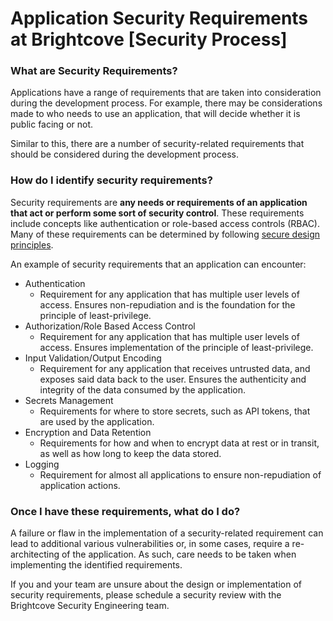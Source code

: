 # Application Security Requirements at Brightcove [Security Process]

### What are Security Requirements?

Applications have a range of requirements that are taken into consideration during the development process. For example, there may be considerations made to who needs to use an application, that will decide whether it is public facing or not. 

Similar to this, there are a number of security-related requirements that should be considered during the development process.
### How do I identify security requirements?

Security requirements are **any needs or requirements of an application that act or perform some sort of security control**. These requirements include concepts like authentication or role-based access controls (RBAC). Many of these requirements can be determined by following [secure design principles](../Coding%20Practice/Secure-Design-Principles.md).

An example of security requirements that an application can encounter:

- Authentication
  - Requirement for any application that has multiple user levels of access. Ensures non-repudiation and is the foundation for the principle of least-privilege.
- Authorization/Role Based Access Control
  - Requirement for any application that has multiple user levels of access. Ensures implementation of the principle of least-privilege.
- Input Validation/Output Encoding
  - Requirement for any application that receives untrusted data, and exposes said data back to the user. Ensures the authenticity and integrity of the data consumed by the application.
- Secrets Management
  - Requirements for where to store secrets, such as API tokens, that are used by the application.
- Encryption and Data Retention
  - Requirements for how and when to encrypt data at rest or in transit, as well as how long to keep the data stored.
- Logging
  - Requirement for almost all applications to ensure non-repudiation of application actions.
### Once I have these requirements, what do I do?

A failure or flaw in the implementation of a security-related requirement can lead to additional various vulnerabilities or, in some cases, require a re-architecting of the application. As such, care needs to be taken when implementing the identified requirements. 

If you and your team are unsure about the design or implementation of security requirements, please schedule a security review with the Brightcove Security Engineering team.
